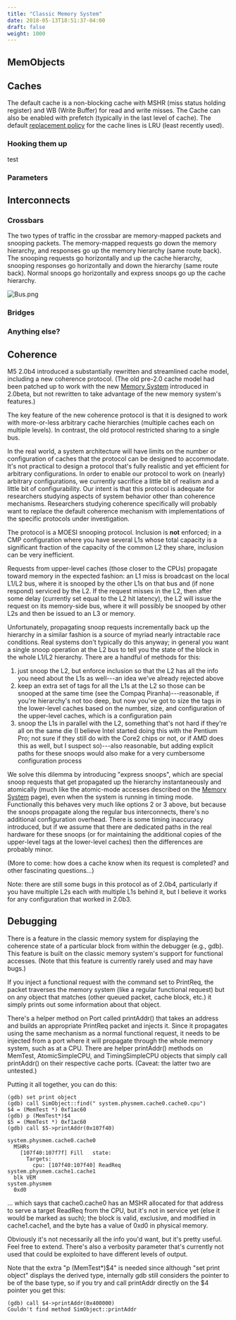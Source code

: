 ```yaml
---
title: "Classic Memory System"
date: 2018-05-13T18:51:37-04:00
draft: false
weight: 1000
---
```


## MemObjects

## Caches

The default cache is a non-blocking cache with MSHR (miss status holding
register) and WB (Write Buffer) for read and write misses. The Cache can
also be enabled with prefetch (typically in the last level of cache).
The default [replacement policy](replacement_policy "wikilink") for the
cache lines is LRU (least recently used).

### Hooking them up

test

### Parameters

## Interconnects

### Crossbars

The two types of traffic in the crossbar are memory-mapped packets and
snooping packets. The memory-mapped requests go down the memory
hierarchy, and responses go up the memory hierarchy (same route back).
The snooping requests go horizontally and up the cache hierarchy,
snooping responses go horizontally and down the hierarchy (same route
back). Normal snoops go horizontally and express snoops go up the cache
hierarchy.

![Bus.png](Bus.png "Bus.png")

### Bridges

### Anything else?

## Coherence

M5 2.0b4 introduced a substantially rewritten and streamlined cache
model, including a new coherence protocol. (The old pre-2.0 cache model
had been patched up to work with the new [Memory
System](Memory_System "wikilink") introduced in 2.0beta, but not
rewritten to take advantage of the new memory system's features.)

The key feature of the new coherence protocol is that it is designed to
work with more-or-less arbitrary cache hierarchies (multiple caches each
on multiple levels). In contrast, the old protocol restricted sharing to
a single bus.

In the real world, a system architecture will have limits on the number
or configuration of caches that the protocol can be designed to
accommodate. It's not practical to design a protocol that's fully
realistic and yet efficient for arbitrary configurations. In order to
enable our protocol to work on (nearly) arbitrary configurations, we
currently sacrifice a little bit of realism and a little bit of
configurability. Our intent is that this protocol is adequate for
researchers studying aspects of system behavior other than coherence
mechanisms. Researchers studying coherence specifically will probably
want to replace the default coherence mechanism with implementations of
the specific protocols under investigation.

The protocol is a MOESI snooping protocol. Inclusion is **not**
enforced; in a CMP configuration where you have several L1s whose total
capacity is a significant fraction of the capacity of the common L2 they
share, inclusion can be very inefficient.

Requests from upper-level caches (those closer to the CPUs) propagate
toward memory in the expected fashion: an L1 miss is broadcast on the
local L1/L2 bus, where it is snooped by the other L1s on that bus and
(if none respond) serviced by the L2. If the request misses in the L2,
then after some delay (currently set equal to the L2 hit latency), the
L2 will issue the request on its memory-side bus, where it will possibly
be snooped by other L2s and then be issued to an L3 or memory.

Unfortunately, propagating snoop requests incrementally back up the
hierarchy in a similar fashion is a source of myriad nearly intractable
race conditions. Real systems don't typically do this anyway; in general
you want a single snoop operation at the L2 bus to tell you the state of
the block in the whole L1/L2 hierarchy. There are a handful of methods
for this:

1.  just snoop the L2, but enforce inclusion so that the L2 has all the
    info you need about the L1s as well---an idea we've already rejected
    above
2.  keep an extra set of tags for all the L1s at the L2 so those can be
    snooped at the same time (see the Compaq Piranha)---reasonable, if
    you're hierarchy's not too deep, but now you've got to size the tags
    in the lower-level caches based on the number, size, and
    configuration of the upper-level caches, which is a configuration
    pain
3.  snoop the L1s in parallel with the L2, something that's not hard if
    they're all on the same die (I believe Intel started doing this with
    the Pentium Pro; not sure if they still do with the Core2 chips or
    not, or if AMD does this as well, but I suspect so)---also
    reasonable, but adding explicit paths for these snoops would also
    make for a very cumbersome configuration process

We solve this dilemma by introducing "express snoops", which are special
snoop requests that get propagated up the hierarchy instantaneously and
atomically (much like the atomic-mode accesses described on the [Memory
System](Memory_System "wikilink") page), even when the system is running
in timing mode. Functionally this behaves very much like options 2 or 3
above, but because the snoops propagate along the regular bus
interconnects, there's no additional configuration overhead. There is
some timing inaccuracy introduced, but if we assume that there are
dedicated paths in the real hardware for these snoops (or for
maintaining the additional copies of the upper-level tags at the
lower-level caches) then the differences are probably minor.

(More to come: how does a cache know when its request is completed? and
other fascinating questions...)

Note: there are still some bugs in this protocol as of 2.0b4,
particularly if you have multiple L2s each with multiple L1s behind it,
but I believe it works for any configuration that worked in 2.0b3.

## Debugging

There is a feature in the classic memory system for displaying the
coherence state of a particular block from within the debugger (e.g.,
gdb). This feature is built on the classic memory system's support for
functional accesses. (Note that this feature is currently rarely used
and may have bugs.)

If you inject a functional request with the command set to PrintReq, the
packet traverses the memory system (like a regular functional request)
but on any object that matches (other queued packet, cache block, etc.)
it simply prints out some information about that object.

There's a helper method on Port called printAddr() that takes an address
and builds an appropriate PrintReq packet and injects it. Since it
propagates using the same mechanism as a normal functional request, it
needs to be injected from a port where it will propagate through the
whole memory system, such as at a CPU. There are helper printAddr()
methods on MemTest, AtomicSimpleCPU, and TimingSimpleCPU objects that
simply call printAddr() on their respective cache ports. (Caveat: the
latter two are untested.)

Putting it all together, you can do this:

    (gdb) set print object
    (gdb) call SimObject::find(" system.physmem.cache0.cache0.cpu")
    $4 = (MemTest *) 0xf1ac60
    (gdb) p (MemTest*)$4
    $5 = (MemTest *) 0xf1ac60
    (gdb) call $5->printAddr(0x107f40)

    system.physmem.cache0.cache0
      MSHRs
        [107f40:107f7f] Fill   state:
          Targets:
            cpu: [107f40:107f40] ReadReq
    system.physmem.cache1.cache1
      blk VEM
    system.physmem
      0xd0

... which says that cache0.cache0 has an MSHR allocated for that address
to serve a target ReadReq from the CPU, but it's not in service yet
(else it would be marked as such); the block is valid, exclusive, and
modified in cache1.cache1, and the byte has a value of 0xd0 in physical
memory.

Obviously it's not necessarily all the info you'd want, but it's pretty
useful. Feel free to extend. There's also a verbosity parameter that's
currently not used that could be exploited to have different levels of
output.

Note that the extra "p (MemTest\*)$4" is needed since although "set
print object" displays the derived type, internally gdb still considers
the pointer to be of the base type, so if you try and call printAddr
directly on the $4 pointer you get this:

    (gdb) call $4->printAddr(0x400000)
    Couldn't find method SimObject::printAddr

